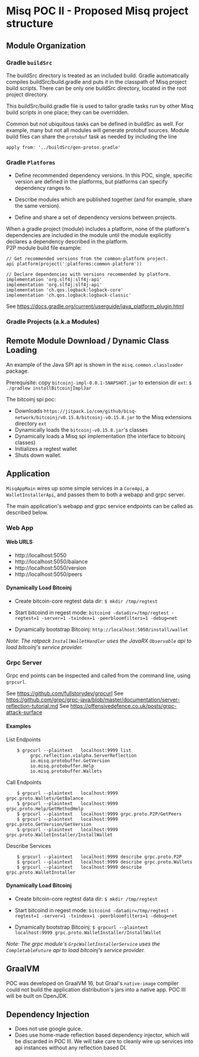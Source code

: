 # Misq POC II - Proposed Misq project structure

## Module Organization

### Gradle `buildSrc`

The buildSrc directory is treated as an included build. Gradle automatically compiles buildSrc/build.gradle and puts it
in the classpath of Misq project build scripts. There can be only one buildSrc directory, located in the root project
directory.

This buildSrc/build.gradle file is used to tailor gradle tasks run by other Misq build scripts in one place; they can be
overridden.

Common but not ubiquitous tasks can be defined in buildSrc as well. For example, many but not all modules will generate
protobuf sources. Module build files can share the `protobuf` task as needed by including the line

```asciidoc
apply from: '../buildSrc/gen-protos.gradle'
```

### Gradle `Platforms`

- Define recommended dependency versions.  In this POC, single, specific version are defined in the platforms,
  but platforms can specify dependency ranges to.
  
- Describe modules which are published together (and for example, share the same version).

- Define and share a set of dependency versions between projects.

When a gradle project (module) includes a platform, none of the platform's dependencies are included in the
module until the module explicitly declares a dependency described in the platform.  
P2P module build file example:
```asciidoc
// Get recommended versions from the common-platform project.
api platform(project(':platforms:common-platform'))

// Declare dependencies with versions recommended by platform.
implementation 'org.slf4j:slf4j-api'
implementation 'org.slf4j:slf4j-api'
implementation 'ch.qos.logback:logback-core'
implementation 'ch.qos.logback:logback-classic'
```

See https://docs.gradle.org/current/userguide/java_platform_plugin.html

### Gradle Projects (a.k.a Modules)

## Remote Module Download / Dynamic Class Loading

An example of the Java SPI api is shown in the `misq.common.classloader` package.

Prerequisite:  copy `bitcoinj-impl-0.0.1-SNAPSHOT.jar` to extension dir `ext`:
`$ ./gradlew installBitcoinjImplJar`

The bitcoinj spi poc:
- Downloads `https://jitpack.io/com/github/bisq-network/bitcoinj/v0.15.8/bitcoinj-v0.15.8.jar` to the Misq extensions 
  directory `ext`
- Dynamically loads the `bitcoinj-v0.15.8.jar`'s classes
- Dynamically loads a Misq spi implementation (the interface to bitcoinj classes)
- Initializes a regtest wallet
- Shuts down wallet.

## Application

`MisqAppMain` wires up some simple services in a `CoreApi`, a `WalletInstallerApi`, and passes them
to both a webapp and grpc server.

The main application's webapp and grpc service endpoints can be called as described below.  

### Web App

#### Web URLS

- http://localhost:5050
- http://localhost:5050/balance
- http://localhost:5050/version
- http://localhost:5050/peers


#### Dynamically Load Bitcoinj

- Create bitcoin-core regtest data dir: 
`$ mkdir /tmp/regtest`


- Start bitcoind in regest mode:
`bitcoind -datadir=/tmp/regtest -regtest=1 -server=1 -txindex=1 -peerbloomfilters=1 -debug=net`


- Dynamically bootstrap Bitcoinj:
`http://localhost:5050/install/wallet`

_Note: The ratpack `InstallWalletHandler` uses the JavaRX `Observable` api to load bitcoinj's service provider._

### Grpc Server

Grpc end points can be inspected and called from the command line, using `grpcurl`.
  
See https://github.com/fullstorydev/grpcurl
See https://github.com/grpc/grpc-java/blob/master/documentation/server-reflection-tutorial.md
See https://offensivedefence.co.uk/posts/grpc-attack-surface

#### Examples
List Endpoints
```asciidoc
    $ grpcurl --plaintext   localhost:9999 list
         grpc.reflection.v1alpha.ServerReflection
         io.misq.protobuffer.GetVersion
         io.misq.protobuffer.Help
         io.misq.protobuffer.Wallets
```
Call Endpoints
```asciidoc
    $ grpcurl --plaintext   localhost:9999 grpc.proto.Wallets/GetBalance
    $ grpcurl --plaintext   localhost:9999 grpc.proto.Help/GetMethodHelp
    $ grpcurl --plaintext   localhost:9999 grpc.proto.P2P/GetPeers
    $ grpcurl --plaintext   localhost:9999 grpc.proto.GetVersion/GetVersion
    $ grpcurl --plaintext   localhost:9999 grpc.proto.WalletInstaller/InstallWallet
```

Describe Services
```asciidoc
    $ grpcurl --plaintext   localhost:9999 describe grpc.proto.P2P
    $ grpcurl --plaintext   localhost:9999 describe grpc.proto.Wallets
    $ grpcurl --plaintext   localhost:9999 describe grpc.proto.WalletInstaller
```


#### Dynamically Load Bitcoinj

- Create bitcoin-core regtest data dir:
  `$ mkdir /tmp/regtest`


- Start bitcoind in regest mode:
  `bitcoind -datadir=/tmp/regtest -regtest=1 -server=1 -txindex=1 -peerbloomfilters=1 -debug=net`


- Dynamically bootstrap Bitcoinj:
  `$ grpcurl --plaintext   localhost:9999 grpc.proto.WalletInstaller/InstallWallet`

_Note: The grpc module's `GrpcWalletInstallerService` uses the `CompletableFuture` api to load bitcoinj's service provider._

## GraalVM

POC was developed on GraalVM 16, but Graal's `native-image` compiler could not build the application 
distribution's jars into a native app.  POC III will be built on OpenJDK.

## Dependency Injection

- Does not use google guice.
- Does use home-made reflection based dependency injector, which will be discarded in POC III.  We will take
care to cleanly wire up services into api instances without any reflection based DI.
